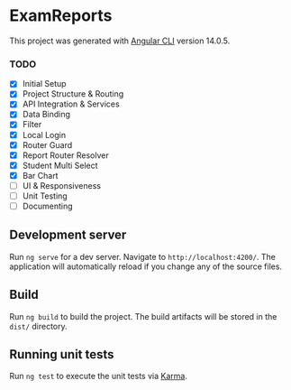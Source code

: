 # ExamReports

This project was generated with [Angular CLI](https://github.com/angular/angular-cli) version 14.0.5.

### TODO

- [x] Initial Setup
- [x] Project Structure & Routing
- [x] API Integration & Services
- [x] Data Binding
- [x] Filter
- [x] Local Login
- [x] Router Guard
- [x] Report Router Resolver
- [x] Student Multi Select
- [x] Bar Chart
- [ ] UI & Responsiveness
- [ ] Unit Testing
- [ ] Documenting

## Development server

Run `ng serve` for a dev server. Navigate to `http://localhost:4200/`. The application will automatically reload if you change any of the source files.

## Build

Run `ng build` to build the project. The build artifacts will be stored in the `dist/` directory.

## Running unit tests

Run `ng test` to execute the unit tests via [Karma](https://karma-runner.github.io).
